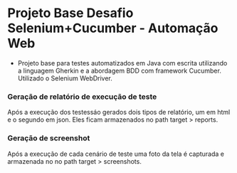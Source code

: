 # Projeto Base Desafio Selenium+Cucumber - Automação Web

- Projeto base para testes automatizados em Java com escrita utilizando a linguagem Gherkin e a abordagem BDD com framework Cucumber. Utilizado o Selenium WebDriver. 

### Geração de relatório de execução de teste 
Após a execução dos testessáo gerados dois tipos de relatório, um em html e o segundo em json. Eles ficam armazenados no path target > reports.

### Geração de screenshot 
Após a execução de cada cenário de teste uma foto da tela é capturada e armazenada no
no path target > screenshots.